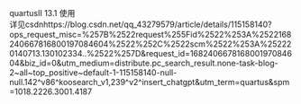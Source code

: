 quartusII 13.1 使用  
详见csdnhttps://blog.csdn.net/qq_43279579/article/details/115158140?ops_request_misc=%257B%2522request%255Fid%2522%253A%2522168240667816800197084604%2522%252C%2522scm%2522%253A%252220140713.130102334..%2522%257D&request_id=168240667816800197084604&biz_id=0&utm_medium=distribute.pc_search_result.none-task-blog-2~all~top_positive~default-1-115158140-null-null.142^v86^koosearch_v1,239^v2^insert_chatgpt&utm_term=quartus&spm=1018.2226.3001.4187
